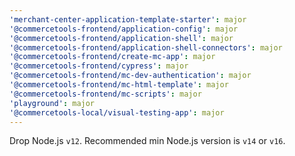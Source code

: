 ```yaml
---
'merchant-center-application-template-starter': major
'@commercetools-frontend/application-config': major
'@commercetools-frontend/application-shell': major
'@commercetools-frontend/application-shell-connectors': major
'@commercetools-frontend/create-mc-app': major
'@commercetools-frontend/cypress': major
'@commercetools-frontend/mc-dev-authentication': major
'@commercetools-frontend/mc-html-template': major
'@commercetools-frontend/mc-scripts': major
'playground': major
'@commercetools-local/visual-testing-app': major
---
```


Drop Node.js `v12`. Recommended min Node.js version is `v14` or `v16`.
